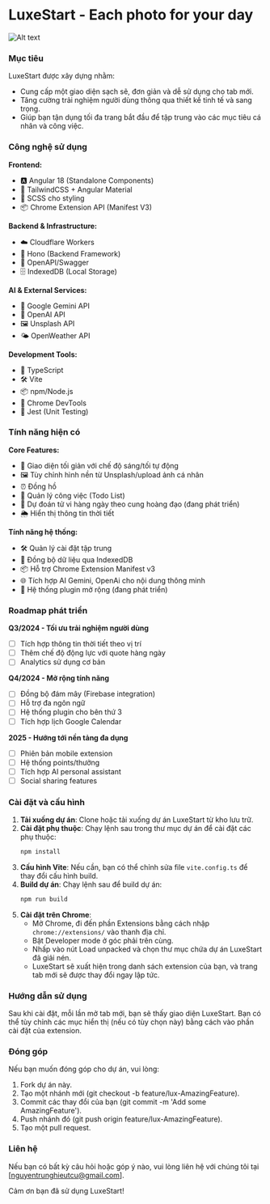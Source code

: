 # LuxeStart - Each photo for your day

![Alt text](./images/main.png)

### Mục tiêu

LuxeStart được xây dựng nhằm:

- Cung cấp một giao diện sạch sẽ, đơn giản và dễ sử dụng cho tab mới.
- Tăng cường trải nghiệm người dùng thông qua thiết kế tinh tế và sang trọng.
- Giúp bạn tận dụng tối đa trang bắt đầu để tập trung vào các mục tiêu cá nhân và công việc.

### Công nghệ sử dụng

**Frontend:**
- 🅰️ Angular 18 (Standalone Components)
- 🎨 TailwindCSS + Angular Material
- 💅 SCSS cho styling
- 📦 Chrome Extension API (Manifest V3)

**Backend & Infrastructure:**
- ☁️ Cloudflare Workers
- 🚀 Hono (Backend Framework)
- 🔄 OpenAPI/Swagger
- 🗄️ IndexedDB (Local Storage)

**AI & External Services:**
- 🤖 Google Gemini API
- 🧠 OpenAI API
- 🖼️ Unsplash API
- 🌤️ OpenWeather API

**Development Tools:**
- 📝 TypeScript
- 🛠️ Vite
- 📦 npm/Node.js
- 🔧 Chrome DevTools
- 🧪 Jest (Unit Testing)

### Tính năng hiện có

**Core Features:**
- 🎨 Giao diện tối giản với chế độ sáng/tối tự động
- 🖼️ Tùy chỉnh hình nền từ Unsplash/upload ảnh cá nhân
- ⏰ Đồng hồ  
- 📝 Quản lý công việc (Todo List)
- 🔮 Dự đoán tử vi hàng ngày theo cung hoàng đạo (đang phát triển)
- 🌦️ Hiển thị thông tin thời tiết 

**Tính năng hệ thống:**
- 🛠️ Quản lý cài đặt tập trung
- 💾 Đồng bộ dữ liệu qua IndexedDB
- 📦 Hỗ trợ Chrome Extension Manifest v3
- 🌐 Tích hợp AI Gemini, OpenAi cho nội dung thông minh
- 🔧 Hệ thống plugin mở rộng (đang phát triển)

### Roadmap phát triển

**Q3/2024 - Tối ưu trải nghiệm người dùng**
- [ ] Tích hợp thông tin thời tiết theo vị trí
- [ ] Thêm chế độ động lực với quote hàng ngày
- [ ] Analytics sử dụng cơ bản

**Q4/2024 - Mở rộng tính năng**
- [ ] Đồng bộ đám mây (Firebase integration)
- [ ] Hỗ trợ đa ngôn ngữ
- [ ] Hệ thống plugin cho bên thứ 3
- [ ] Tích hợp lịch Google Calendar

**2025 - Hướng tới nền tảng đa dụng**
- [ ] Phiên bản mobile extension
- [ ] Hệ thống points/thưởng
- [ ] Tích hợp AI personal assistant
- [ ] Social sharing features

### Cài đặt và cấu hình

1. **Tải xuống dự án**: Clone hoặc tải xuống dự án LuxeStart từ kho lưu trữ.
2. **Cài đặt phụ thuộc**: Chạy lệnh sau trong thư mục dự án để cài đặt các phụ thuộc:
   ```bash
   npm install
   ```
3. **Cấu hình Vite**: Nếu cần, bạn có thể chỉnh sửa file `vite.config.ts` để thay đổi cấu hình build.
4. **Build dự án**: Chạy lệnh sau để build dự án:
   ```bash
   npm run build
   ```
5. **Cài đặt trên Chrome**:
   - Mở Chrome, đi đến phần Extensions bằng cách nhập `chrome://extensions/` vào thanh địa chỉ.
   - Bật Developer mode ở góc phải trên cùng.
   - Nhấp vào nút Load unpacked và chọn thư mục chứa dự án LuxeStart đã giải nén.
   - LuxeStart sẽ xuất hiện trong danh sách extension của bạn, và trang tab mới sẽ được thay đổi ngay lập tức.

### Hướng dẫn sử dụng

Sau khi cài đặt, mỗi lần mở tab mới, bạn sẽ thấy giao diện LuxeStart. Bạn có thể tùy chỉnh các mục hiển thị (nếu có tùy chọn này) bằng cách vào phần cài đặt của extension.

### Đóng góp

Nếu bạn muốn đóng góp cho dự án, vui lòng:

1. Fork dự án này.
2. Tạo một nhánh mới (git checkout -b feature/lux-AmazingFeature).
3. Commit các thay đổi của bạn (git commit -m 'Add some AmazingFeature').
4. Push nhánh đó (git push origin feature/lux-AmazingFeature).
5. Tạo một pull request.

### Liên hệ

Nếu bạn có bất kỳ câu hỏi hoặc góp ý nào, vui lòng liên hệ với chúng tôi tại [nguyentrunghieutcu@gmail.com].

Cảm ơn bạn đã sử dụng LuxeStart!
